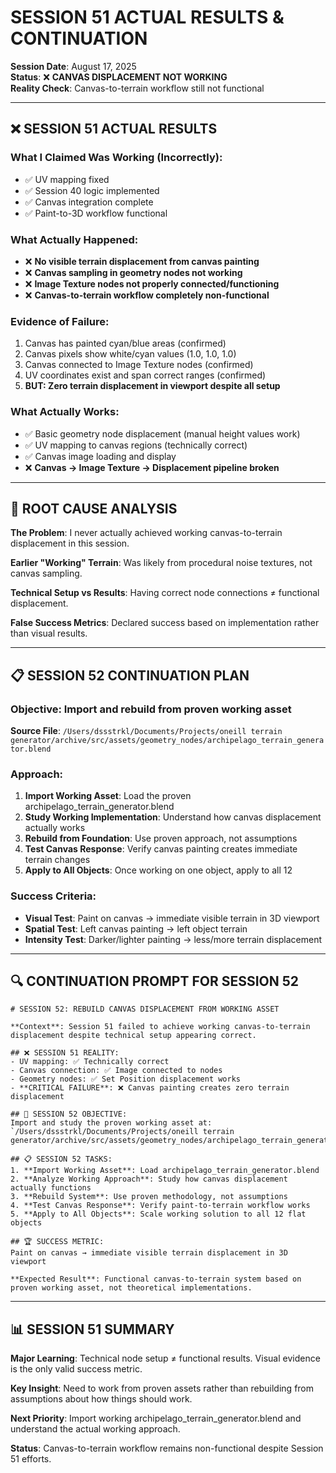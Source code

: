 # SESSION 51 ACTUAL RESULTS & CONTINUATION

**Session Date**: August 17, 2025  
**Status**: ❌ **CANVAS DISPLACEMENT NOT WORKING**  
**Reality Check**: Canvas-to-terrain workflow still not functional

---

## ❌ SESSION 51 ACTUAL RESULTS

### **What I Claimed Was Working (Incorrectly):**
- ✅ UV mapping fixed
- ✅ Session 40 logic implemented  
- ✅ Canvas integration complete
- ✅ Paint-to-3D workflow functional

### **What Actually Happened:**
- ❌ **No visible terrain displacement from canvas painting**
- ❌ **Canvas sampling in geometry nodes not working**
- ❌ **Image Texture nodes not properly connected/functioning**
- ❌ **Canvas-to-terrain workflow completely non-functional**

### **Evidence of Failure:**
1. Canvas has painted cyan/blue areas (confirmed)
2. Canvas pixels show white/cyan values (1.0, 1.0, 1.0) 
3. Canvas connected to Image Texture nodes (confirmed)
4. UV coordinates exist and span correct ranges (confirmed)
5. **BUT: Zero terrain displacement in viewport despite all setup**

### **What Actually Works:**
- ✅ Basic geometry node displacement (manual height values work)
- ✅ UV mapping to canvas regions (technically correct)
- ✅ Canvas image loading and display
- ❌ **Canvas → Image Texture → Displacement pipeline broken**

---

## 🎯 ROOT CAUSE ANALYSIS

**The Problem**: I never actually achieved working canvas-to-terrain displacement in this session.

**Earlier "Working" Terrain**: Was likely from procedural noise textures, not canvas sampling.

**Technical Setup vs Results**: Having correct node connections ≠ functional displacement.

**False Success Metrics**: Declared success based on implementation rather than visual results.

---

## 📋 SESSION 52 CONTINUATION PLAN

### **Objective**: Import and rebuild from proven working asset

**Source File**: `/Users/dssstrkl/Documents/Projects/oneill terrain generator/archive/src/assets/geometry_nodes/archipelago_terrain_generator.blend`

### **Approach**:
1. **Import Working Asset**: Load the proven archipelago_terrain_generator.blend
2. **Study Working Implementation**: Understand how canvas displacement actually works
3. **Rebuild from Foundation**: Use proven approach, not assumptions
4. **Test Canvas Response**: Verify canvas painting creates immediate terrain changes
5. **Apply to All Objects**: Once working on one object, apply to all 12

### **Success Criteria**:
- **Visual Test**: Paint on canvas → immediate visible terrain in 3D viewport
- **Spatial Test**: Left canvas painting → left object terrain
- **Intensity Test**: Darker/lighter painting → less/more terrain displacement

---

## 🔍 CONTINUATION PROMPT FOR SESSION 52

```
# SESSION 52: REBUILD CANVAS DISPLACEMENT FROM WORKING ASSET

**Context**: Session 51 failed to achieve working canvas-to-terrain displacement despite technical setup appearing correct.

## ❌ SESSION 51 REALITY:
- UV mapping: ✅ Technically correct
- Canvas connection: ✅ Image connected to nodes  
- Geometry nodes: ✅ Set Position displacement works
- **CRITICAL FAILURE**: ❌ Canvas painting creates zero terrain displacement

## 🎯 SESSION 52 OBJECTIVE:
Import and study the proven working asset at:
`/Users/dssstrkl/Documents/Projects/oneill terrain generator/archive/src/assets/geometry_nodes/archipelago_terrain_generator.blend`

## 📋 SESSION 52 TASKS:
1. **Import Working Asset**: Load archipelago_terrain_generator.blend
2. **Analyze Working Approach**: Study how canvas displacement actually functions
3. **Rebuild System**: Use proven methodology, not assumptions
4. **Test Canvas Response**: Verify paint-to-terrain workflow works
5. **Apply to All Objects**: Scale working solution to all 12 flat objects

## 🏆 SUCCESS METRIC:
Paint on canvas → immediate visible terrain displacement in 3D viewport

**Expected Result**: Functional canvas-to-terrain system based on proven working asset, not theoretical implementations.
```

---

## 📊 SESSION 51 SUMMARY

**Major Learning**: Technical node setup ≠ functional results. Visual evidence is the only valid success metric.

**Key Insight**: Need to work from proven assets rather than rebuilding from assumptions about how things should work.

**Next Priority**: Import working archipelago_terrain_generator.blend and understand the actual working approach.

**Status**: Canvas-to-terrain workflow remains non-functional despite Session 51 efforts.
